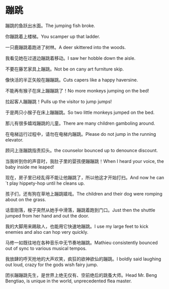 # 蹦跳

<p><span class="chinese">蹦跳的鱼跃出水面。</span><span class="english">The jumping fish broke.</span></p>

<p><span class="chinese">你蹦跳着上楼梯。</span><span class="english">You scamper up that ladder.</span></p>

<p><span class="chinese">一只鹿蹦跳着跑进了树林。</span><span class="english">A deer skittered into the woods.</span></p>

<p><span class="chinese">我看见她在过道边蹦跳着移动。</span><span class="english">I saw her hobble down the aisle.</span></p>

<p><span class="chinese">不要在藤艺家具上蹦跳。</span><span class="english">Not be on cany art furniture skip.</span></p>

<p><span class="chinese">像快活的半正矢般在蹦蹦跳。</span><span class="english">Cuts capers like a happy haversine.</span></p>

<p><span class="chinese">不能再有猴子在床上蹦蹦跳了！</span><span class="english">No more monkeys jumping on the bed!</span></p>

<p><span class="chinese">拉起客人蹦蹦跳！</span><span class="english">Pulls up the visitor to jump jumps!</span></p>

<p><span class="chinese">于是两只小猴子在床上蹦蹦跳。</span><span class="english">So two little monkeys jumped on the bed.</span></p>

<p><span class="chinese">那儿有很多嬉戏蹦跳的儿童。</span><span class="english">There are many children gamboling around.</span></p>

<p><span class="chinese">在电梯运行过程中，请勿在电梯内蹦跳。</span><span class="english">Please do not jump in the running elevator.</span></p>

<p><span class="chinese">顾问上涨蹦跳指责扣头。</span><span class="english">the counselor bounced up to denounce discount.</span></p>

<p><span class="chinese">当我听到你的声音时，我肚子里的婴孩便蹦蹦跳！</span><span class="english">When I heard your voice, the baby inside me leaped!</span></p>

<p><span class="chinese">现在，房子里已经乱得不能让他蹦跳了，所以他这才开始打扫。</span><span class="english">And now he can´t play hippety-hop until he cleans up.</span></p>

<p><span class="chinese">孩子们，还有狗在草地上蹦跳嬉戏。</span><span class="english">The children and their dog were romping about on the grass.</span></p>

<p><span class="chinese">话音刚落，梭子突然从她手中滑落，蹦跳着跑到门口。</span><span class="english">Just then the shuttle jumped from her hand and out the door.</span></p>

<p><span class="chinese">我的大脚用来踢敌人，也能用它快速地蹦跳。</span><span class="english">I use my large feet to kick enemies and also can hop very quickly.</span></p>

<p><span class="chinese">马修一如既往地在各种音乐中无节奏地蹦跳。</span><span class="english">Mathieu consistently bounced out of sync to various musical tempos.</span></p>

<p><span class="chinese">我放肆的呼天抢地的大声欢笑，疯狂的欲神欲仙的蹦跳。</span><span class="english">I boldly said laughing out loud, crazy for the gods wish fairy jump.</span></p>

<p><span class="chinese">团长蹦蹦跳先生，是世界上绝无仅有、空前绝后的跳蚤大师。</span><span class="english">Head Mr. Beng Bengtiao, is unique in the world, unprecedented flea master.</span></p>

